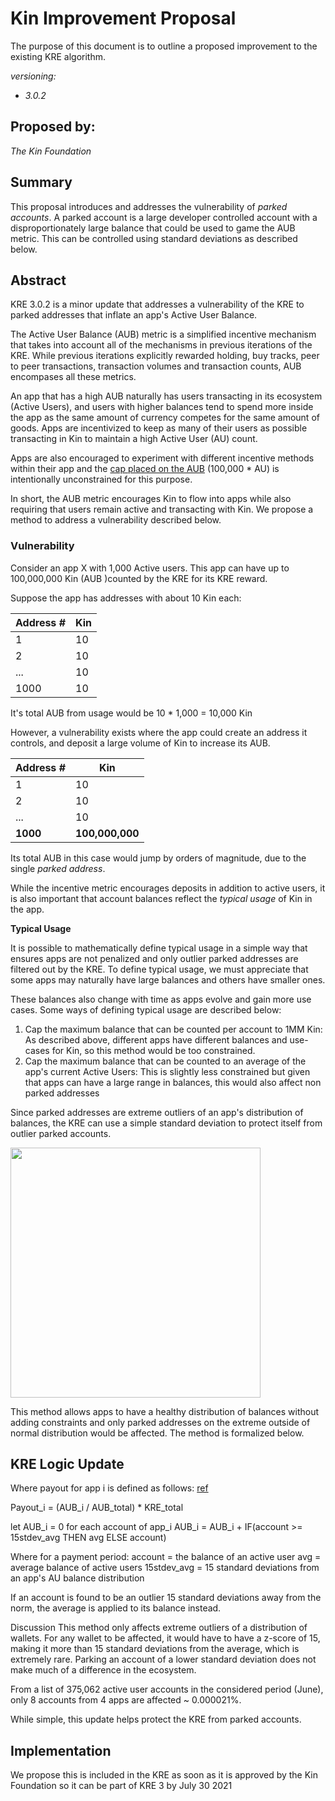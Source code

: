
# **Kin Improvement Proposal**

The purpose of this document is to outline a proposed improvement to the existing KRE algorithm.

_versioning:_

- _3.0.2_

## **Proposed by:**

_The Kin Foundation_

## **Summary**

This proposal introduces and addresses the vulnerability of _parked accounts_. A parked account is a large developer controlled account with a disproportionately large balance that could be used to game the AUB metric. This can be controlled using standard deviations as described below.

## **Abstract**

KRE 3.0.2 is a minor update that addresses a vulnerability of the KRE to parked addresses that inflate an app&#39;s Active User Balance.

The Active User Balance (AUB) metric is a simplified incentive mechanism that takes into account all of the mechanisms in previous iterations of the KRE. While previous iterations explicitly rewarded holding, buy tracks, peer to peer transactions, transaction volumes and transaction counts, AUB encompases all these metrics.

An app that has a high AUB naturally has users transacting in its ecosystem (Active Users), and users with higher balances tend to spend more inside the app as the same amount of currency competes for the same amount of goods. Apps are incentivized to keep as many of their users as possible transacting in Kin to maintain a high Active User (AU) count.

Apps are also encouraged to experiment with different incentive methods within their app and the [cap placed on the AUB](https://github.com/kinecosystem/rewards-engine/blob/master/accepted/kik_kre_3_0.md#option-ii-active-user-balances) (100,000 \* AU) is intentionally unconstrained for this purpose.

In short, the AUB metric encourages Kin to flow into apps while also requiring that users remain active and transacting with Kin. We propose a method to address a vulnerability described below.

### **Vulnerability**

Consider an app X with 1,000 Active users. This app can have up to 100,000,000 Kin (AUB )counted by the KRE for its KRE reward.

Suppose the app has addresses with about 10 Kin each:

| Address # | Kin |
| --- | --- |
| 1 | 10 |
| 2 | 10 |
| ... | 10 |
| 1000 | 10 |

It&#39;s total AUB from usage would be 10 \* 1,000 = 10,000 Kin

However, a vulnerability exists where the app could create an address it controls, and deposit a large volume of Kin to increase its AUB.

| Address # | Kin |
| --- | --- |
| 1 | 10 |
| 2 | 10 |
| ... | 10 |
| **1000** | **100,000,000** |

Its total AUB in this case would jump by orders of magnitude, due to the single _parked address_.

While the incentive metric encourages deposits in addition to active users, it is also important that account balances reflect the _typical usage_ of Kin in the app.

**Typical Usage**

It is possible to mathematically define typical usage in a simple way that ensures apps are not penalized and only outlier parked addresses are filtered out by the KRE. To define typical usage, we must appreciate that some apps may naturally have large balances and others have smaller ones.

These balances also change with time as apps evolve and gain more use cases. Some ways of defining typical usage are described below:

1. Cap the maximum balance that can be counted per account to 1MM Kin:
 As described above, different apps have different balances and use-cases for Kin, so this method would be too constrained.
2. Cap the maximum balance that can be counted to an average of the app&#39;s current Active Users:
 This is slightly less constrained but given that apps can have a large range in balances, this would also affect non parked addresses

Since parked addresses are extreme outliers of an app&#39;s distribution of balances, the KRE can use a simple standard deviation to protect itself from outlier parked accounts.

<img src="https://i.imgur.com/sBS0jqp.png" height="400">

This method allows apps to have a healthy distribution of balances without adding constraints and only parked addresses on the extreme outside of normal distribution would be affected. The method is formalized below.

## **KRE Logic Update**
 Where payout for app i is defined as follows: [ref](https://github.com/kinecosystem/rewards-engine/blob/master/accepted/kik_kre_3_0.md#option-ii-active-user-balances)

Payout_i = (AUB_i / AUB_total) \* KRE\_total

let AUB_i = 0
 for each account of app_i
 AUB_i = AUB_i + IF(account >= 15stdev_avg THEN avg ELSE account)

Where for a payment period:
 account = the balance of an active user
 avg = average balance of active users
 15stdev_avg = 15 standard deviations from an app's AU balance distribution

If an account is found to be an outlier 15 standard deviations away from the norm, the average is applied to its balance instead.

Discussion
 This method only affects extreme outliers of a distribution of wallets. For any wallet to be affected, it would have to have a z-score of 15, making it more than 15 standard deviations from the average, which is extremely rare. Parking an account of a lower standard deviation does not make much of a difference in the ecosystem.

From a list of 375,062 active user accounts in the considered period (June), only 8 accounts from 4 apps are affected ~ 0.000021%.

While simple, this update helps protect the KRE from parked accounts.

## **Implementation**

We propose this is included in the KRE as soon as it is approved by the Kin Foundation so it can be part of KRE 3 by July 30 2021

